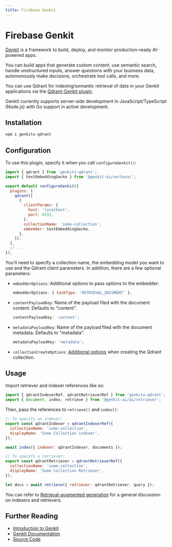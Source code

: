 ```yaml
---
title: Firebase Genkit
---
```


# Firebase Genkit

[Genkit](https://firebase.google.com/products/genkit) is a framework to build, deploy, and monitor production-ready AI-powered apps.

You can build apps that generate custom content, use semantic search, handle unstructured inputs, answer questions with your business data, autonomously make decisions, orchestrate tool calls, and more.

You can use Qdrant for indexing/semantic retrieval of data in your Genkit applications via the [Qdrant-Genkit plugin](https://github.com/qdrant/qdrant-genkit).

Genkit currently supports server-side development in JavaScript/TypeScript (Node.js) with Go support in active development.

## Installation

```bash
npm i genkitx-qdrant
```

## Configuration

To use this plugin, specify it when you call `configureGenkit()`:

```js
import { qdrant } from 'genkitx-qdrant';
import { textEmbeddingGecko } from '@genkit-ai/vertexai';

export default configureGenkit({
  plugins: [
    qdrant([
      {
        clientParams: {
          host: 'localhost',
          port: 6333,
        },
        collectionName: 'some-collection',
        embedder: textEmbeddingGecko,
      },
    ]),
  ],
  // ...
});
```

You'll need to specify a collection name, the embedding model you want to use and the Qdrant client parameters. In
addition, there are a few optional parameters:

- `embedderOptions`: Additional options to pass options to the embedder:

  ```js
  embedderOptions: { taskType: 'RETRIEVAL_DOCUMENT' },
  ```

- `contentPayloadKey`: Name of the payload filed with the document content. Defaults to "content".

  ```js
  contentPayloadKey: 'content';
  ```

- `metadataPayloadKey`: Name of the payload filed with the document metadata. Defaults to "metadata".

  ```js
  metadataPayloadKey: 'metadata';
  ```

- `collectionCreateOptions`: [Additional options](/documentation/concepts/collections/#create-a-collection/) when creating the Qdrant collection.

## Usage

Import retriever and indexer references like so:

```js
import { qdrantIndexerRef, qdrantRetrieverRef } from 'genkitx-qdrant';
import { Document, index, retrieve } from '@genkit-ai/ai/retriever';
```

Then, pass the references to `retrieve()` and `index()`:

```js
// To specify an indexer:
export const qdrantIndexer = qdrantIndexerRef({
  collectionName: 'some-collection',
  displayName: 'Some Collection indexer',
});

await index({ indexer: qdrantIndexer, documents });
```

```js
// To specify a retriever:
export const qdrantRetriever = qdrantRetrieverRef({
  collectionName: 'some-collection',
  displayName: 'Some Collection Retriever',
});

let docs = await retrieve({ retriever: qdrantRetriever, query });
```

You can refer to [Retrieval-augmented generation](https://firebase.google.com/docs/genkit/rag) for a general
discussion on indexers and retrievers.

## Further Reading

- [Introduction to Genkit](https://firebase.google.com/docs/genkit)
- [Genkit Documentation](https://firebase.google.com/docs/genkit/get-started)
- [Source Code](https://github.com/qdrant/qdrant-genkit)
